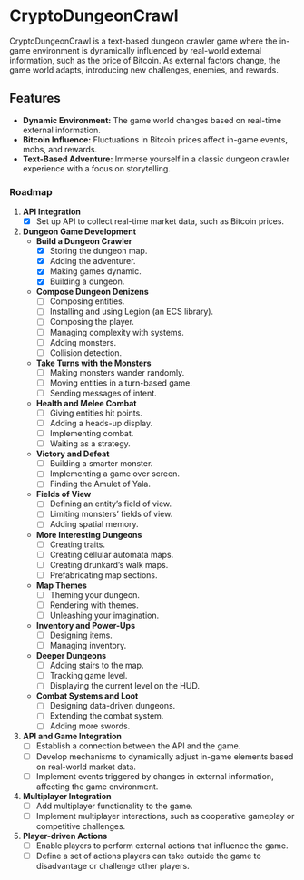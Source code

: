 # CryptoDungeonCrawl
CryptoDungeonCrawl is a text-based dungeon crawler game where the in-game environment is dynamically influenced by real-world external information, such as the price of Bitcoin. As external factors change, the game world adapts, introducing new challenges, enemies, and rewards.

## Features
- **Dynamic Environment:** The game world changes based on real-time external information.
- **Bitcoin Influence:** Fluctuations in Bitcoin prices affect in-game events, mobs, and rewards.
- **Text-Based Adventure:** Immerse yourself in a classic dungeon crawler experience with a focus on storytelling.

### Roadmap

1. **API Integration**
   - [x] Set up API to collect real-time market data, such as Bitcoin prices.

2. **Dungeon Game Development**
   - **Build a Dungeon Crawler**
     - [x] Storing the dungeon map.
     - [x] Adding the adventurer.
     - [x] Making games dynamic.
     - [x] Building a dungeon.
         
   - **Compose Dungeon Denizens**
     - [ ] Composing entities.
     - [ ] Installing and using Legion (an ECS library).
     - [ ] Composing the player.
     - [ ] Managing complexity with systems.
     - [ ] Adding monsters.
     - [ ] Collision detection.

   - **Take Turns with the Monsters**
     - [ ] Making monsters wander randomly.
     - [ ] Moving entities in a turn-based game.
     - [ ] Sending messages of intent.

   - **Health and Melee Combat**
     - [ ] Giving entities hit points.
     - [ ] Adding a heads-up display.
     - [ ] Implementing combat.
     - [ ] Waiting as a strategy.

   - **Victory and Defeat**
     - [ ] Building a smarter monster.
     - [ ] Implementing a game over screen.
     - [ ] Finding the Amulet of Yala.

   - **Fields of View**
     - [ ] Defining an entity’s field of view.
     - [ ] Limiting monsters’ fields of view.
     - [ ] Adding spatial memory.

   - **More Interesting Dungeons**
     - [ ] Creating traits.
     - [ ] Creating cellular automata maps.
     - [ ] Creating drunkard’s walk maps.
     - [ ] Prefabricating map sections.

   - **Map Themes**
     - [ ] Theming your dungeon.
     - [ ] Rendering with themes.
     - [ ] Unleashing your imagination.

   - **Inventory and Power-Ups**
     - [ ] Designing items.
     - [ ] Managing inventory.
    
   - **Deeper Dungeons**
     - [ ] Adding stairs to the map.
     - [ ] Tracking game level.
     - [ ] Displaying the current level on the HUD.

   - **Combat Systems and Loot**
     - [ ] Designing data-driven dungeons.
     - [ ] Extending the combat system.
     - [ ] Adding more swords.

3. **API and Game Integration**
   - [ ] Establish a connection between the API and the game.
   - [ ] Develop mechanisms to dynamically adjust in-game elements based on real-world market data.
   - [ ] Implement events triggered by changes in external information, affecting the game environment.

4. **Multiplayer Integration**
   - [ ] Add multiplayer functionality to the game.
   - [ ] Implement multiplayer interactions, such as cooperative gameplay or competitive challenges.

5. **Player-driven Actions**
   - [ ] Enable players to perform external actions that influence the game.
   - [ ] Define a set of actions players can take outside the game to disadvantage or challenge other players.
